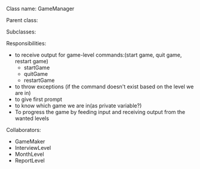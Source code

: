 Class name: GameManager

Parent class:

Subclasses:

Responsibilities:
* to receive output for game-level commands:(start game, quit game, restart game)
  * startGame
  * quitGame
  * restartGame
* to throw exceptions (if the command doesn't exist based on the level we are in)
* to give first prompt
* to know which game we are in(as private variable?)
* To progress the game by feeding input and receiving output from the wanted levels

Collaborators:
* GameMaker
* InterviewLevel
* MonthLevel
* ReportLevel